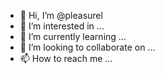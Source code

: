 - 👋 Hi, I’m @pleasurel
- 👀 I’m interested in ...
- 🌱 I’m currently learning ...
- 💞️ I’m looking to collaborate on ...
- 📫 How to reach me ...

<!---
pleasurel/pleasurel is a ✨ special ✨ repository because its `README.md` (this file) appears on your GitHub profile.
You can click the Preview link to take a look at your changes.
--->
